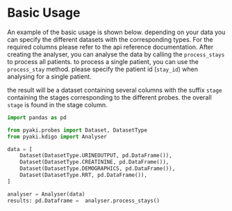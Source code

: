 # Basic Usage

An example of the basic usage is shown below. depending on your data you can specify the different datasets with the corresponding types. For the required columns please refer to the api reference documentation. After creating the analyser, you can analyse the data by calling the `process_stays` to process all patients. to process a single patient, you can use the `process_stay` method. please specify the patient id (`stay_id`) when analysing for a single patient.

the result will be a dataset containing several columns with the suffix `stage` containing the stages corresponding to the different probes. the overall `stage` is found in the stage column.

```python
import pandas as pd

from pyaki.probes import Dataset, DatasetType
from pyaki.kdigo import Analyser

data = [
    Dataset(DatasetType.URINEOUTPUT, pd.DataFrame()),
    Dataset(DatasetType.CREATININE, pd.DataFrame()),
    Dataset(DatasetType.DEMOGRAPHICS, pd.DataFrame()),
    Dataset(DatasetType.RRT, pd.DataFrame()),
]

analyser = Analyser(data)
results: pd.Dataframe =  analyser.process_stays()
```
